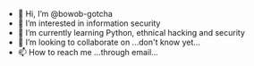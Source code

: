 - 👋 Hi, I’m @bowob-gotcha
- 👀 I’m interested in information security
- 🌱 I’m currently learning Python, ethnical hacking and security
- 💞️ I’m looking to collaborate on ...don't know yet...
- 📫 How to reach me ...through email...

<!---
bowob-gotcha/bowob-gotcha is a ✨ special ✨ repository because its `README.md` (this file) appears on your GitHub profile.
You can click the Preview link to take a look at your changes.
--->
